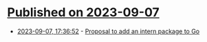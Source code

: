# [Published on 2023-09-07](index.md)

* [2023-09-07, 17:36:52](https://lobste.rs/s/bwip4d/proposal_add_intern_package_go) - [Proposal to add an intern package to Go](https://github.com/golang/go/issues/62483)
